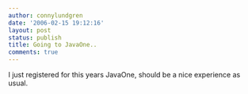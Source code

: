 ```yaml
---
author: connylundgren
date: '2006-02-15 19:12:16'
layout: post
status: publish
title: Going to JavaOne..
comments: true
---
```


I just registered for this years JavaOne, should be a nice experience as
usual.

